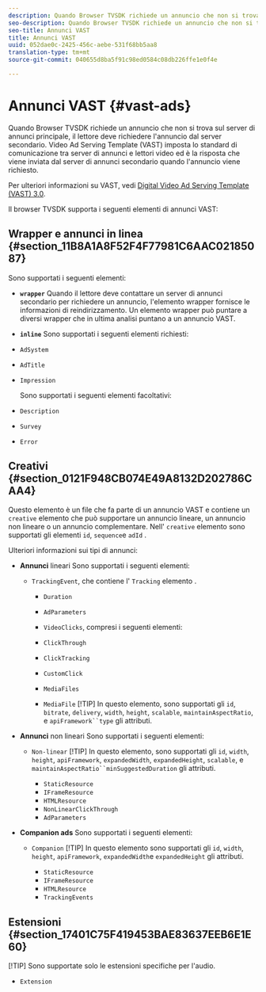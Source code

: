 ```yaml
---
description: Quando Browser TVSDK richiede un annuncio che non si trova sul server di annunci principale, il lettore deve richiedere l'annuncio dal server secondario. Video Ad Serving Template (VAST) imposta lo standard di comunicazione tra server di annunci e lettori video ed è la risposta che viene inviata dal server di annunci secondario quando l'annuncio viene richiesto.
seo-description: Quando Browser TVSDK richiede un annuncio che non si trova sul server di annunci principale, il lettore deve richiedere l'annuncio dal server secondario. Video Ad Serving Template (VAST) imposta lo standard di comunicazione tra server di annunci e lettori video ed è la risposta che viene inviata dal server di annunci secondario quando l'annuncio viene richiesto.
seo-title: Annunci VAST
title: Annunci VAST
uuid: 052dae0c-2425-456c-aebe-531f68bb5aa8
translation-type: tm+mt
source-git-commit: 040655d8ba5f91c98ed0584c08db226ffe1e0f4e

---
```



# Annunci VAST {#vast-ads}

Quando Browser TVSDK richiede un annuncio che non si trova sul server di annunci principale, il lettore deve richiedere l&#39;annuncio dal server secondario. Video Ad Serving Template (VAST) imposta lo standard di comunicazione tra server di annunci e lettori video ed è la risposta che viene inviata dal server di annunci secondario quando l&#39;annuncio viene richiesto.

Per ulteriori informazioni su VAST, vedi [Digital Video Ad Serving Template (VAST) 3.0](https://www.iab.com/wp-content/uploads/2015/06/VASTv3_0.pdf).

Il browser TVSDK supporta i seguenti elementi di annunci VAST:

## Wrapper e annunci in linea {#section_11B8A1A8F52F4F77981C6AAC02185087}

Sono supportati i seguenti elementi:

* **`wrapper`** Quando il lettore deve contattare un server di annunci secondario per richiedere un annuncio, l&#39;elemento wrapper fornisce le informazioni di reindirizzamento. Un elemento wrapper può puntare a diversi wrapper che in ultima analisi puntano a un annuncio VAST.

* **`inline`** Sono supportati i seguenti elementi richiesti:

* `AdSystem`
* `AdTitle`
* `Impression`

   Sono supportati i seguenti elementi facoltativi:

* `Description`
* `Survey`
* `Error`

## Creativi {#section_0121F948CB074E49A8132D202786CAA4}

Questo elemento è un file che fa parte di un annuncio VAST e contiene un `creative` elemento che può supportare un annuncio lineare, un annuncio non lineare o un annuncio complementare. Nell&#39; `creative` elemento sono supportati gli elementi `id`, `sequence`e `adId` .

Ulteriori informazioni sui tipi di annunci:

* **Annunci** lineari Sono supportati i seguenti elementi:

   * `TrackingEvent`, che contiene l&#39; `Tracking` elemento .
      * `Duration`
      * `AdParameters`
      * `VideoClicks`, compresi i seguenti elementi:

      * `ClickThrough`
      * `ClickTracking`
      * `CustomClick`

      * `MediaFiles`

      * `MediaFile`
         [!TIP]
In questo elemento, sono supportati gli `id`, `bitrate`, `delivery`, `width`, `height`, `scalable`, `maintainAspectRatio`, e `apiFramework``type` gli attributi.

* **Annunci** non lineari Sono supportati i seguenti elementi:

   * `Non-linear`
      [!TIP]
In questo elemento, sono supportati gli `id`, `width`, `height`, `apiFramework`, `expandedWidth`, `expandedHeight`, `scalable`, e `maintainAspectRatio``minSuggestedDuration` gli attributi.

      * `StaticResource`
      * `IFrameResource`
      * `HTMLResource`
      * `NonLinearClickThrough`
      * `AdParameters`

* **Companion ads** Sono supportati i seguenti elementi:

   * `Companion`
      [!TIP]
In questo elemento sono supportati gli `id`, `width`, `height`, `apiFramework`, `expandedWidth`e `expandedHeight` gli attributi.

      * `StaticResource`
      * `IFrameResource`
      * `HTMLResource`
      * `TrackingEvents`

## Estensioni {#section_17401C75F419453BAE83637EEB6E1E60}

[!TIP]
Sono supportate solo le estensioni specifiche per l&#39;audio.

* `Extension`